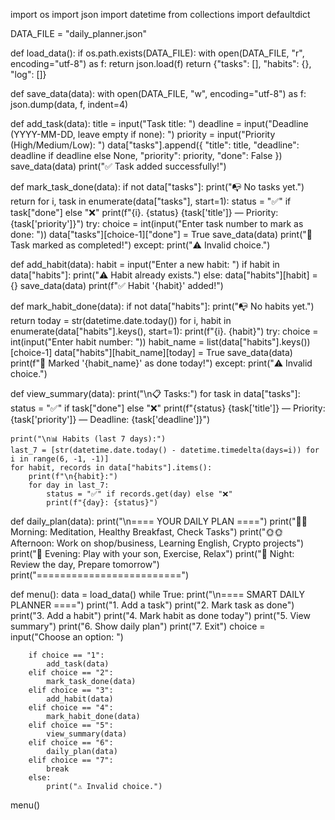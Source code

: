 import os
import json
import datetime
from collections import defaultdict

DATA_FILE = "daily_planner.json"

def load_data():
    if os.path.exists(DATA_FILE):
        with open(DATA_FILE, "r", encoding="utf-8") as f:
            return json.load(f)
    return {"tasks": [], "habits": {}, "log": []}

def save_data(data):
    with open(DATA_FILE, "w", encoding="utf-8") as f:
        json.dump(data, f, indent=4)

def add_task(data):
    title = input("Task title: ")
    deadline = input("Deadline (YYYY-MM-DD, leave empty if none): ")
    priority = input("Priority (High/Medium/Low): ")
    data["tasks"].append({
        "title": title,
        "deadline": deadline if deadline else None,
        "priority": priority,
        "done": False
    })
    save_data(data)
    print("✅ Task added successfully!")

def mark_task_done(data):
    if not data["tasks"]:
        print("📭 No tasks yet.")
        return
    for i, task in enumerate(data["tasks"], start=1):
        status = "✅" if task["done"] else "❌"
        print(f"{i}. {status} {task['title']} — Priority: {task['priority']}")
    try:
        choice = int(input("Enter task number to mark as done: "))
        data["tasks"][choice-1]["done"] = True
        save_data(data)
        print("🎯 Task marked as completed!")
    except:
        print("⚠️ Invalid choice.")

def add_habit(data):
    habit = input("Enter a new habit: ")
    if habit in data["habits"]:
        print("⚠️ Habit already exists.")
    else:
        data["habits"][habit] = {}
        save_data(data)
        print(f"✅ Habit '{habit}' added!")

def mark_habit_done(data):
    if not data["habits"]:
        print("📭 No habits yet.")
        return
    today = str(datetime.date.today())
    for i, habit in enumerate(data["habits"].keys(), start=1):
        print(f"{i}. {habit}")
    try:
        choice = int(input("Enter habit number: "))
        habit_name = list(data["habits"].keys())[choice-1]
        data["habits"][habit_name][today] = True
        save_data(data)
        print(f"🎯 Marked '{habit_name}' as done today!")
    except:
        print("⚠️ Invalid choice.")

def view_summary(data):
    print("\n📋 Tasks:")
    for task in data["tasks"]:
        status = "✅" if task["done"] else "❌"
        print(f"{status} {task['title']} — Priority: {task['priority']} — Deadline: {task['deadline']}")

    print("\n📊 Habits (last 7 days):")
    last_7 = [str(datetime.date.today() - datetime.timedelta(days=i)) for i in range(6, -1, -1)]
    for habit, records in data["habits"].items():
        print(f"\n{habit}:")
        for day in last_7:
            status = "✅" if records.get(day) else "❌"
            print(f"{day}: {status}")

def daily_plan(data):
    print("\n==== YOUR DAILY PLAN ====")
    print("🌅🌅 Morning: Meditation, Healthy Breakfast, Check Tasks")
    print("🌞🌞 Afternoon: Work on shop/business, Learning English, Crypto projects")
    print("🌙 Evening: Play with your son, Exercise, Relax")
    print("🌌 Night: Review the day, Prepare tomorrow")
    print("=========================")

def menu():
    data = load_data()
    while True:
        print("\n==== SMART DAILY PLANNER ====")
        print("1. Add a task")
        print("2. Mark task as done")
        print("3. Add a habit")
        print("4. Mark habit as done today")
        print("5. View summary")
        print("6. Show daily plan")
        print("7. Exit")
        choice = input("Choose an option: ")
        
        if choice == "1":
            add_task(data)
        elif choice == "2":
            mark_task_done(data)
        elif choice == "3":
            add_habit(data)
        elif choice == "4":
            mark_habit_done(data)
        elif choice == "5":
            view_summary(data)
        elif choice == "6":
            daily_plan(data)
        elif choice == "7":
            break
        else:
            print("⚠️ Invalid choice.")

menu()
